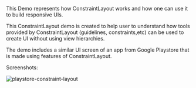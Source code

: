 This Demo represents how ConstraintLayout works and how one can use it to build responsive UIs.

This ConstraintLayout demo is created to help user to understand how tools provided by ConstraintLayout (guidelines, constraints,etc) 
can be used to create UI without using view hierarchies.

The demo includes a similar UI screen of an app from Google Playstore that is made using features of ConstraintLayout.

Screenshots:

![playstore-constraint-layout](screenshots/playstore-constraint-layout.gif?raw=true "playstore-constraint-layout")

<!-- ![screenshot 1](screenshots/screenshot_1.png?raw=true "screenshot 1")

![screenshot 2](screenshots/screenshot_2.png?raw=true "screenshot 2") -->